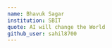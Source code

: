 ```yaml
---
name: Bhavuk Sagar
institution: SBIT
quote: AI will change the World
github_user: sahil8700
---
```

